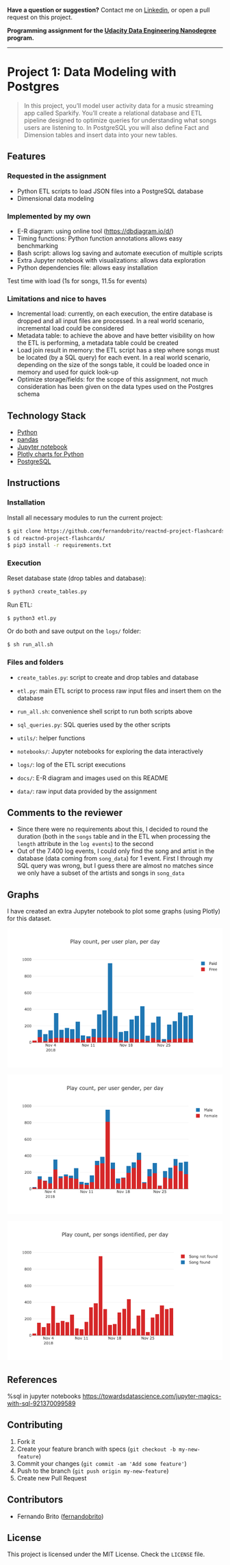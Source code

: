 **Have a question or suggestion?**
Contact me on [Linkedin](https://www.linkedin.com/in/fernandosmbrito), or open a pull request on this project.

**Programming assignment for the [Udacity Data Engineering Nanodegree](https://www.udacity.com/course/data-engineer-nanodegree--nd027) program.**

---

# Project 1: Data Modeling with Postgres

> In this project, you’ll model user activity data for a music streaming app called Sparkify. You’ll create a relational database and ETL pipeline designed to optimize queries for understanding what songs users are listening to. In PostgreSQL you will also define Fact and Dimension tables and insert data into your new tables.

## Features 
### Requested in the assignment

* Python ETL scripts to load JSON files into a PostgreSQL database
* Dimensional data modeling


### Implemented by my own

* E-R diagram: using online tool (https://dbdiagram.io/d/)
* Timing functions: Python function annotations allows easy benchmarking
* Bash script: allows log saving and automate execution of multiple scripts
* Extra Jupyter notebook with visualizations: allows data exploration
* Python dependencies file: allows easy installation

Test time with load (1s for songs, 11.5s for events)


### Limitations and nice to haves
* Incremental load: currently, on each execution, the entire database is dropped and all input files are processed. In a real world scenario, incremental load could be considered
* Metadata table: to achieve the above and have better visibility on how the ETL is performing, a metadata table could be created
* Load join result in memory: the ETL script has a step where songs must be located (by a SQL query) for each event. In a real world scenario, depending on the size of the songs table, it could be loaded once in memory and used for quick look-up
* Optimize storage/fields: for the scope of this assignment, not much consideration has been given on the data types used on the Postgres schema


## Technology Stack
* [Python](https://www.python.org/)
* [pandas](https://pandas.pydata.org/)
* [Jupyter notebook](https://jupyter.org/)
* [Plotly charts for Python](https://plot.ly/python/)
* [PostgreSQL](https://www.postgresql.org/)

## Instructions

### Installation

Install all necessary modules to run the current project:

```bash
$ git clone https://github.com/fernandobrito/reactnd-project-flashcards
$ cd reactnd-project-flashcards/
$ pip3 install -r requirements.txt
```

### Execution

Reset database state (drop tables and database):

```bash
$ python3 create_tables.py
```

Run ETL:
```bash
$ python3 etl.py
```

Or do both and save output on the `logs/` folder:

```bash
$ sh run_all.sh
```

### Files and folders

* `create_tables.py`: script to create and drop tables and database
* `etl.py`: main ETL script to process raw input files and insert them on the database
* `run_all.sh`: convenience shell script to run both scripts above
* `sql_queries.py`: SQL queries used by the other scripts

* `utils/`: helper functions
* `notebooks/`: Jupyter notebooks for exploring the data interactively
* `logs/`: log of the ETL script executions
* `docs/`: E-R diagram and images used on this README
* `data/`: raw input data provided by the assignment

## Comments to the reviewer

* Since there were no requirements about this, I decided to round the duration (both in the `songs` table and in the ETL when processing the `length` attribute in the `log events`) to the second
* Out of the 7.400 log events, I could only find the song and artist in the database (data coming from `song_data`) for 1 event. First I through my SQL query was wrong, but I guess there are almost no matches since we only have a subset of the artists and songs in `song_data`

## Graphs

I have created an extra Jupyter notebook to plot some graphs (using Plotly) for this dataset.

![](docs/viz1-plan.png?raw=true)

![](docs/viz2-gender.png?raw=true)

![](docs/viz3-found.png?raw=true)

## References

%sql in jupyter notebooks
https://towardsdatascience.com/jupyter-magics-with-sql-921370099589



## Contributing

1. Fork it
2. Create your feature branch with specs (`git checkout -b my-new-feature`)
3. Commit your changes (`git commit -am 'Add some feature'`)
4. Push to the branch (`git push origin my-new-feature`)
5. Create new Pull Request


## Contributors

* Fernando Brito ([fernandobrito](https://github.com/fernandobrito))


## License

This project is licensed under the MIT License. Check the `LICENSE` file.